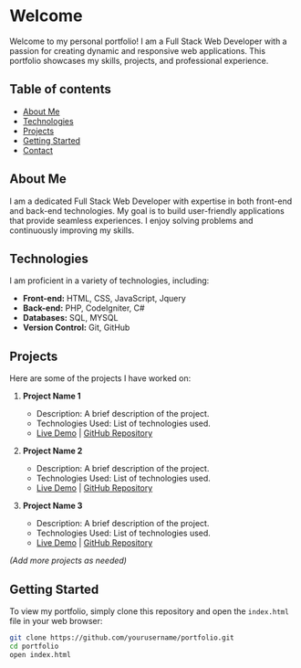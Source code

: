 # Welcome

Welcome to my personal portfolio! I am a Full Stack Web Developer with a passion for creating dynamic and responsive web applications. This portfolio showcases my skills, projects, and professional experience.

## Table of contents

- [About Me](#about-me)
- [Technologies](#technologies)
- [Projects](#projects)
- [Getting Started](#getting-started)
- [Contact](#contact)

## About Me

I am a dedicated Full Stack Web Developer with expertise in both front-end and back-end technologies. My goal is to build user-friendly applications that provide seamless experiences. I enjoy solving problems and continuously improving my skills.

## Technologies

I am proficient in a variety of technologies, including:

- **Front-end:** HTML, CSS, JavaScript, Jquery
- **Back-end:** PHP, CodeIgniter, C#
- **Databases:** SQL, MYSQL
- **Version Control:** Git, GitHub

## Projects

Here are some of the projects I have worked on:

1. **Project Name 1**
   - Description: A brief description of the project.
   - Technologies Used: List of technologies used.
   - [Live Demo](#) | [GitHub Repository](#)

2. **Project Name 2**
   - Description: A brief description of the project.
   - Technologies Used: List of technologies used.
   - [Live Demo](#) | [GitHub Repository](#)

3. **Project Name 3**
   - Description: A brief description of the project.
   - Technologies Used: List of technologies used.
   - [Live Demo](#) | [GitHub Repository](#)

*(Add more projects as needed)*

## Getting Started

To view my portfolio, simply clone this repository and open the `index.html` file in your web browser:

```bash
git clone https://github.com/yourusername/portfolio.git
cd portfolio
open index.html
